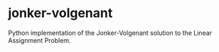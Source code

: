 # jonker-volgenant

Python implementation of the Jonker-Volgenant solution to the Linear Assignment Problem.
